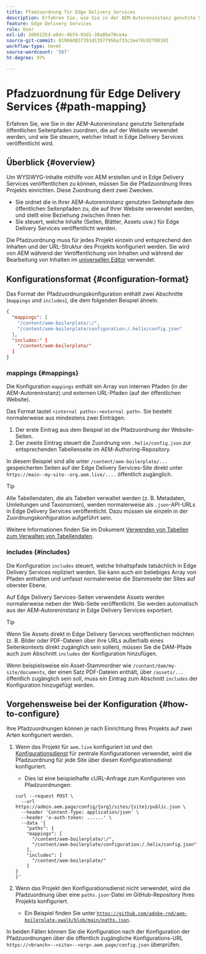 ```yaml
---
title: Pfadzuordnung für Edge Delivery Services
description: Erfahren Sie, wie Sie in der AEM-Autoreninstanz genutzte Seitenpfade öffentlichen Seitenpfaden zuordnen, die auf der Website verwendet werden, und wie Sie steuern, welcher Inhalt in Edge Delivery Services veröffentlicht wird.
feature: Edge Delivery Services
role: User
exl-id: 3d68135d-e84c-4bf4-93d1-38a0be70ce4a
source-git-commit: 01966d837391d13577956a733c2ee7dc02f88103
workflow-type: tm+mt
source-wordcount: '567'
ht-degree: 97%

---
```


# Pfadzuordnung für Edge Delivery Services {#path-mapping}

Erfahren Sie, wie Sie in der AEM-Autoreninstanz genutzte Seitenpfade öffentlichen Seitenpfaden zuordnen, die auf der Website verwendet werden, und wie Sie steuern, welcher Inhalt in Edge Delivery Services veröffentlicht wird.

## Überblick {#overview}

Um WYSIWYG-Inhalte mithilfe von AEM erstellen und in Edge Delivery Services veröffentlichen zu können, müssen Sie die Pfadzuordnung Ihres Projekts einrichten. Diese Zuordnung dient zwei Zwecken.

* Sie ordnet die in Ihrer AEM-Autoreninstanz genutzten Seitenpfade den öffentlichen Seitenpfaden zu, die auf Ihrer Website verwendet werden, und stellt eine Beziehung zwischen ihnen her.
* Sie steuert, welche Inhalte (Seiten, Blätter, Assets usw.) für Edge Delivery Services veröffentlicht werden.

Die Pfadzuordnung muss für jedes Projekt einzeln und entsprechend den Inhalten und der URL-Struktur des Projekts konfiguriert werden. Sie wird von AEM während der Veröffentlichung von Inhalten und während der Bearbeitung von Inhalten im [universellen Editor](/help/sites-cloud/authoring/universal-editor/navigation.md) verwendet.

## Konfigurationsformat {#configuration-format}

Das Format der Pfadzuordnungskonfiguration enthält zwei Abschnitte (`mappings` und `includes`), die dem folgenden Beispiel ähneln.

```json
{
  "mappings": [
    "/content/aem-boilerplate/:/",
    "/content/aem-boilerplate/configuration:/.helix/config.json"
  ],
  "includes:" [
    "/content/aem-boilerplate/"
  ]
}
```

### mappings {#mappings}

Die Konfiguration `mappings` enthält ein Array von internen Pfaden (in der AEM-Autoreninstanz) und externen URL-Pfaden (auf der öffentlichen Website).

Das Format lautet `<internal paths>:<external path>`. Sie besteht normalerweise aus mindestens zwei Einträgen.

1. Der erste Eintrag aus dem Beispiel ist die Pfadzuordnung der Website-Seiten.
1. Der zweite Eintrag steuert die Zuordnung von `.helix/config.json` zur entsprechenden Tabellenseite im AEM-Authoring-Repository.

In diesem Beispiel sind alle unter `/content/aem-boilerplate/...` gespeicherten Seiten auf der Edge Delivery Services-Site direkt unter `https://main--my-site--org.aem.live/....` öffentlich zugänglich.

>[!TIP]
>
>Alle Tabellendaten, die als Tabellen verwaltet werden (z. B. Metadaten, Umleitungen und Taxonomien), werden normalerweise als `.json`-API-URLs in Edge Delivery Services veröffentlicht. Dazu müssen sie einzeln in der Zuordnungskonfiguration aufgeführt sein.
>
>Weitere Informationen finden Sie im Dokument [Verwenden von Tabellen zum Verwalten von Tabellendaten](/help/edge/wysiwyg-authoring/tabular-data.md).

### includes {#includes}

Die Konfiguration `includes` steuert, welche Inhaltspfade tatsächlich in Edge Delivery Services repliziert werden. Sie kann auch ein beliebiges Array von Pfaden enthalten und umfasst normalerweise die Stammseite der Sites auf oberster Ebene.

Auf Edge Delivery Services-Seiten verwendete Assets werden normalerweise neben der Web-Seite veröffentlicht. Sie werden automatisch aus der AEM-Autoreninstanz in Edge Delivery Services exportiert.

>[!TIP]
>
>Wenn Sie Assets direkt in Edge Delivery Services veröffentlichen möchten (z. B. Bilder oder PDF-Dateien über ihre URLs außerhalb eines Seitenkontexts direkt zugänglich sein sollen), müssen Sie die DAM-Pfade auch zum Abschnitt `includes` der Konfiguration hinzufügen.
>
>Wenn beispielsweise ein Asset-Stammordner wie `/content/dam/my-site/documents`, der einen Satz PDF-Dateien enthält, über `/assets/...` öffentlich zugänglich sein soll, muss ein Eintrag zum Abschnitt `includes` der Konfiguration hinzugefügt werden.

## Vorgehensweise bei der Konfiguration {#how-to-configure}

Ihre Pfadzuordnungen können je nach Einrichtung Ihres Projekts auf zwei Arten konfiguriert werden.

1. Wenn das Projekt für `aem.live` konfiguriert ist und den [Konfigurationsdienst](https://www.aem.live/docs/config-service-setup) für zentrale Konfigurationen verwendet, wird die Pfadzuordnung für jede Site über diesen Konfigurationsdienst konfiguriert.

   * Dies ist eine beispielhafte cURL-Anfrage zum Konfigurieren von Pfadzuordnungen:

   ```text
   curl --request POST \
     --url https://admin.aem.page/config/{org}/sites/{site}/public.json \
     --header 'Content-Type: application/json' \
     --header 'x-auth-token: ......' \
     --data '{
       "paths": {
       "mappings": [
         "/content/aem-boilerplate/:/",
         "/content/aem-boilerplate/configuration:/.helix/config.json"
       ],
       "includes": [
         "/content/aem-boilerplate/"
       ]
   }
   }'
   ```

1. Wenn das Projekt den Konfigurationsdienst nicht verwendet, wird die Pfadzuordnung über eine `paths.json`-Datei im GitHub-Repository Ihres Projekts konfiguriert.

   * Ein Beispiel finden Sie unter [`https://github.com/adobe-rnd/aem-boilerplate-xwalk/blob/main/paths.json`](https://github.com/adobe-rnd/aem-boilerplate-xwalk/blob/main/paths.json).

In beiden Fällen können Sie die Konfiguration nach der Konfiguration der Pfadzuordnungen über die öffentlich zugängliche Konfigurations-URL `https://<branch>--<site>--<org>.aem.page/config.json` überprüfen.
